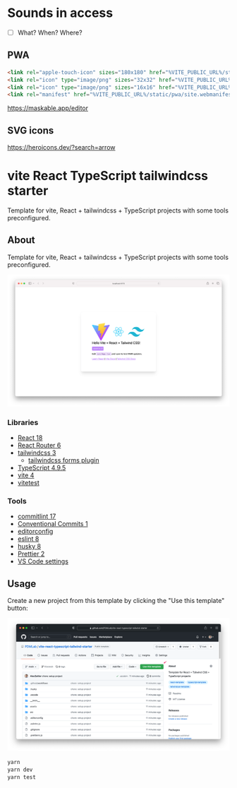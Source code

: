# Sounds in access

- [ ] What? When? Where?

## PWA
```html
<link rel="apple-touch-icon" sizes="180x180" href="%VITE_PUBLIC_URL%/static/pwa/apple-touch-icon.png">
<link rel="icon" type="image/png" sizes="32x32" href="%VITE_PUBLIC_URL%/static/pwa/favicon-32x32.png">
<link rel="icon" type="image/png" sizes="16x16" href="%VITE_PUBLIC_URL%/static/pwa/favicon-16x16.png">
<link rel="manifest" href="%VITE_PUBLIC_URL%/static/pwa/site.webmanifest">
```

https://maskable.app/editor

## SVG icons

https://heroicons.dev/?search=arrow

# vite React TypeScript tailwindcss starter

Template for vite, React + tailwindcss + TypeScript projects with some tools preconfigured.

## About

Template for vite, React + tailwindcss + TypeScript projects with some tools preconfigured.

![Screenshot](assets/screenshot.png)

### Libraries

- [React 18](https://reactjs.org/)
- [React Router 6](https://reactrouter.com)
- [tailwindcss 3](https://tailwindcss.com/)
  - [tailwindcss forms plugin](https://tailwindcss-forms.vercel.app/)
- [TypeScript 4.9.5](https://www.typescriptlang.org/)
- [vite 4](https://vitejs.dev/)
- [vitetest](https://vitest.dev/)

### Tools

- [commitlint 17](https://commitlint.js.org)
- [Conventional Commits 1](https://www.conventionalcommits.org)
- [editorconfig](https://editorconfig.org/)
- [eslint 8](https://eslint.org/)
- [husky 8](https://typicode.github.io/husky/#/)
- [Prettier 2](https://prettier.io/)
- [VS Code settings](https://code.visualstudio.com/)

## Usage

Create a new project from this template by clicking the "Use this template" button:

![](assets/template-usage.png)

```bash
yarn
yarn dev
yarn test
```
